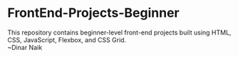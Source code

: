 # FrontEnd-Projects-Beginner

This repository contains beginner-level front-end projects built using HTML, CSS, JavaScript, Flexbox, and CSS Grid.
<br>
~Dinar Naik
